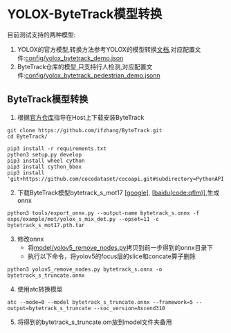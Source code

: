 # YOLOX-ByteTrack模型转换

目前测试支持的两种模型:
1. YOLOX的官方模型,转换方法参考YOLOX的模型转换[文档](yolox_model_cvt.md),对应配置文件:[config/yolox_bytetrack_demo.json](config/yolox_bytetrack_demo.json)
2. ByteTrack仓库的模型,只支持行人检测,对应配置文件:[config/yolox_bytetrack_pedestrian_demo.jsonn](config/yolox_bytetrack_pedestrian_demo.json)

## ByteTrack模型转换

1. 根据[官方仓库](https://github.com/ifzhang/ByteTrack.git)指导在Host上下载安装ByteTrack
```
git clone https://github.com/ifzhang/ByteTrack.git
cd ByteTrack/

pip3 install -r requirements.txt
python3 setup.py develop
pip3 install wheel cython
pip3 install cython_bbox
pip3 install 'git+https://github.com/cocodataset/cocoapi.git#subdirectory=PythonAPI'
```
2. 下载ByteTrack模型bytetrack_s_mot17 [[google]](https://drive.google.com/file/d/1uSmhXzyV1Zvb4TJJCzpsZOIcw7CCJLxj/view?usp=sharing), [[baidu(code:qflm)]](https://pan.baidu.com/s/1PiP1kQfgxAIrnGUbFP6Wfg),生成onnx
```
python3 tools/export_onnx.py --output-name bytetrack_s.onnx -f exps/example/mot/yolox_s_mix_det.py --opset=11 -c bytetrack_s_mot17.pth.tar
```
3. 修改onnx
   * 将[model/yolov5_remove_nodes.py](model/yolov5_remove_nodes.py)拷贝到前一步得到的onnx目录下
   * 执行以下命令，将yolov5的focus层的slice和concate算子删除
```
python3 yolov5_remove_nodes.py bytetrack_s.onnx -o bytetrack_s_truncate.onnx
```
4. 使用atc转换模型
```
atc --mode=0 --model bytetrack_s_truncate.onnx --framework=5 --output=bytetrack_s_truncate --soc_version=Ascend310
```
5. 将得到的bytetrack_s_truncate.om放到model文件夹备用